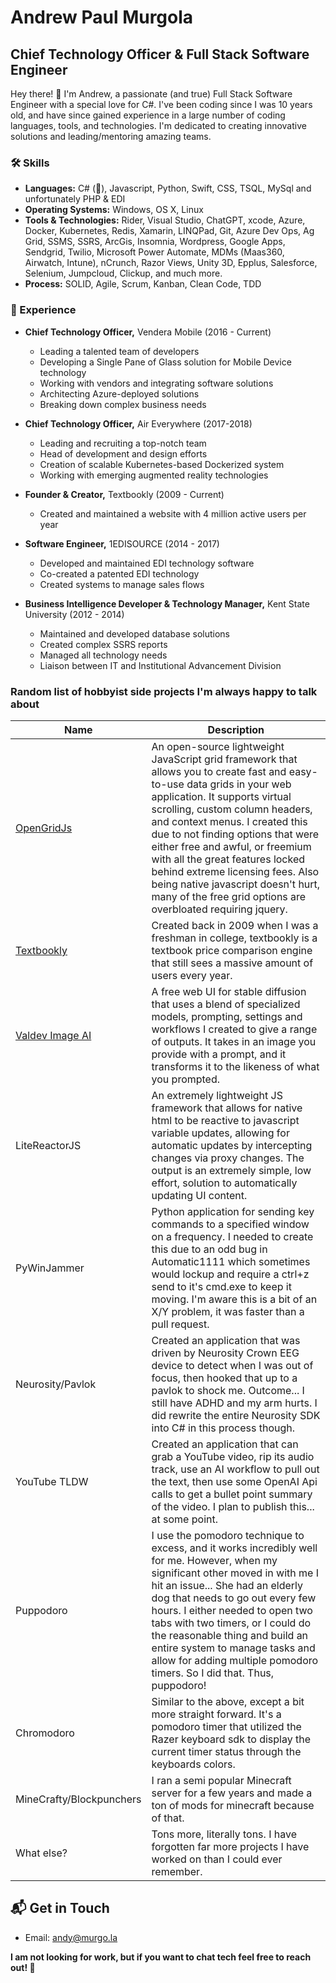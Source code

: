 # Andrew Paul Murgola 
## Chief Technology Officer & Full Stack Software Engineer

Hey there! 👋 I'm Andrew, a passionate (and true) Full Stack Software Engineer with a special love for C#. I've been coding since I was 10 years old, and have since gained experience in a large number of coding languages, tools, and technologies. I'm dedicated to creating innovative solutions and leading/mentoring amazing teams.

### 🛠️ Skills

- **Languages:** C# (💙), Javascript, Python, Swift, CSS, TSQL, MySql and unfortunately PHP & EDI
- **Operating Systems:** Windows, OS X, Linux
- **Tools & Technologies:** Rider, Visual Studio, ChatGPT, xcode, Azure, Docker, Kubernetes, Redis, Xamarin, LINQPad, Git, Azure Dev Ops, Ag Grid, SSMS, SSRS, ArcGis, Insomnia, Wordpress, Google Apps, Sendgrid, Twilio, Microsoft Power Automate, MDMs (Maas360, Airwatch, Intune), nCrunch, Razor Views, Unity 3D, Epplus, Salesforce, Selenium, Jumpcloud, Clickup, and much more.
- **Process:** SOLID, Agile, Scrum, Kanban, Clean Code, TDD

### 🏢 Experience

- **Chief Technology Officer,** Vendera Mobile (2016 - Current)
  - Leading a talented team of developers
  - Developing a Single Pane of Glass solution for Mobile Device technology
  - Working with vendors and integrating software solutions
  - Architecting Azure-deployed solutions
  - Breaking down complex business needs

- **Chief Technology Officer,** Air Everywhere (2017-2018)
  - Leading and recruiting a top-notch team
  - Head of development and design efforts
  - Creation of scalable Kubernetes-based Dockerized system
  - Working with emerging augmented reality technologies

- **Founder & Creator,** Textbookly (2009 - Current)
  - Created and maintained a website with 4 million active users per year

- **Software Engineer,** 1EDISOURCE (2014 - 2017)
  - Developed and maintained EDI technology software
  - Co-created a patented EDI technology
  - Created systems to manage sales flows

- **Business Intelligence Developer & Technology Manager,** Kent State University (2012 - 2014)
  - Maintained and developed database solutions
  - Created complex SSRS reports
  - Managed all technology needs
  - Liaison between IT and Institutional Advancement Division

### Random list of hobbyist side projects I'm always happy to talk about
|Name|Description|
|--|--|
|[OpenGridJs](https://github.com/amurgola/OpenGridJs)| An open-source lightweight JavaScript grid framework that allows you to create fast and easy-to-use data grids in your web application. It supports virtual scrolling, custom column headers, and context menus. I created this due to not finding options that were either free and awful, or freemium with all the great features locked behind extreme licensing fees. Also being native javascript doesn't hurt, many of the free grid options are overbloated requiring jquery.
|[Textbookly](https://www.textbookly.com)|Created back in 2009 when I was a freshman in college, textbookly is a textbook price comparison engine that still sees a massive amount of users every year.|
|[Valdev Image AI](http://valdev.com)|A free web UI for stable diffusion that uses a blend of specialized models, prompting, settings and workflows I created to give a range of outputs. It takes in an image you provide with a prompt, and it transforms it to the likeness of what you prompted.|
|LiteReactorJS|An extremely lightweight JS framework that allows for native html to be reactive to javascript variable updates, allowing for automatic updates by intercepting changes via proxy changes. The output is an extremely simple, low effort, solution to automatically updating UI content.|
|PyWinJammer|Python application for sending key commands to a specified window on a frequency. I needed to create this due to an odd bug in Automatic1111 which sometimes would lockup and require a ctrl+z send to it's cmd.exe to keep it moving. I'm aware this is a bit of an X/Y problem, it was faster than a pull request. |
|Neurosity/Pavlok|Created an application that was driven by Neurosity Crown EEG device to detect when I was out of focus, then hooked that up to a pavlok to shock me. Outcome... I still have ADHD and my arm hurts. I did rewrite the entire Neurosity SDK into C# in this process though.|
|YouTube TLDW|Created an application that can grab a YouTube video, rip its audio track, use an AI workflow to pull out the text, then use some OpenAI Api calls to get a bullet point summary of the video. I plan to publish this... at some point.|
|Puppodoro|I use the pomodoro technique to excess, and it works incredibly well for me. However, when my significant other moved in with me I hit an issue... She had an elderly dog that needs to go out every few hours. I either needed to open two tabs with two timers, or I could do the reasonable thing and build an entire system to manage tasks and allow for adding multiple pomodoro timers. So I did that. Thus, puppodoro!|
|Chromodoro|Similar to the above, except a bit more straight forward. It's a pomodoro timer that utilized the Razer keyboard sdk to display the current timer status through the keyboards colors.|
|MineCrafty/Blockpunchers|I ran a semi popular Minecraft server for a few years and made a ton of mods for minecraft because of that.|
|What else?|Tons more, literally tons. I have forgotten far more projects I have worked on than I could ever remember.|



## 📬 Get in Touch
- Email: andy@murgo.la

**I am not looking for work, but if you want to chat tech feel free to reach out! 🚀**
